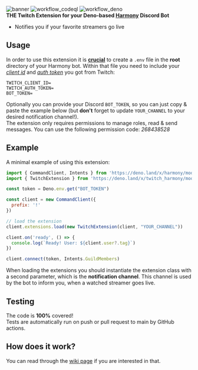 ![banner](https://user-images.githubusercontent.com/60703435/156765619-d764e19c-fd92-4117-8403-0dacd96cd638.png)
![workflow_codeql](https://github.com/ra237/twitch-harmony/actions/workflows/codeql.yml/badge.svg)
![workflow_deno](https://github.com/ra237/twitch-harmony/actions/workflows/deno.yml/badge.svg)  
**THE Twitch Extension for your Deno-based [Harmony](https://deno.land/x/harmony) Discord Bot**  
* Notifies you if your favorite streamers go live
## Usage
In order to use this extension it is <ins>**crucial**</ins> to create a `.env` file in the **root** directory of your Harmony bot. Within that file you need to include your [*client id*](https://github.com/ra237/twitch-harmony/wiki/Client-ID) and [*auth token*](https://github.com/ra237/twitch-harmony/wiki/Auth-Token) you got from Twitch:
```  
TWITCH_CLIENT_ID=
TWITCH_AUTH_TOKEN=
BOT_TOKEN=
``` 
Optionally you can provide your Discord `BOT_TOKEN`, so you can just copy & paste the example below (but **don't** forget to update `YOUR_CHANNEL` to your desired notification channel!).  
The extension only requires permissions to manage roles, read & send messages. You can use the following permission code: *268438528*  

## Example
A minimal example of using this extension:
```js
import { CommandClient, Intents } from 'https://deno.land/x/harmony/mod.ts'
import { TwitchExtension } from 'https://deno.land/x/twitch_harmony/mod.ts'

const token = Deno.env.get("BOT_TOKEN")

const client = new CommandClient({
  prefix: '!'
})

// load the extension
client.extensions.load(new TwitchExtension(client, "YOUR_CHANNEL"))

client.on('ready', () => {
  console.log(`Ready! User: ${client.user?.tag}`)
})

client.connect(token, Intents.GuildMembers)
```
When loading the extensions you should instantiate the extension class with a second parameter, which is the **notification channel**. This channel is used by the bot to inform you, when a watched streamer goes live.

## Testing
The code is **100%** covered!  
Tests are automatically run on push or pull request to main by GitHub actions.

## How does it work?
You can read through the [wiki page](https://github.com/ra237/twitch-harmony/wiki/How-does-it-work%3F) if you are interested in that.
